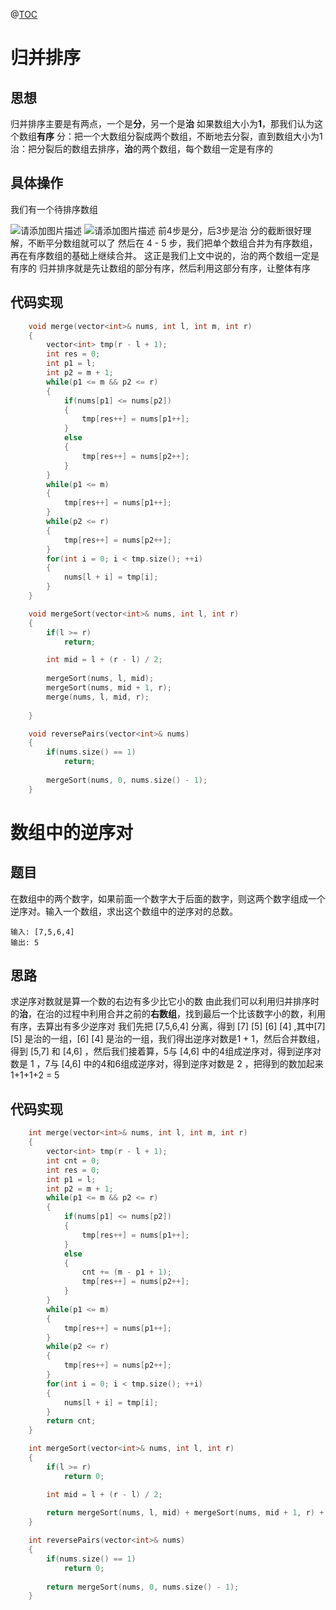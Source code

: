 @[TOC](目录)
# 归并排序
## 思想
归并排序主要是有两点，一个是**分**，另一个是**治**
如果数组大小为**1**，那我们认为这个数组**有序**
分：把一个大数组分裂成两个数组，不断地去分裂，直到数组大小为1
治：把分裂后的数组去排序，**治**的两个数组，每个数组一定是有序的
## 具体操作
我们有一个待排序数组

![请添加图片描述](https://img-blog.csdnimg.cn/a559cb1b5b41408096891ccd9448f5cd.png)
![请添加图片描述](https://img-blog.csdnimg.cn/c3fdd1bec97940aab8b9f9c7661bb4ae.png?x-oss-process=image/watermark,type_ZmFuZ3poZW5naGVpdGk,shadow_10,text_aHR0cHM6Ly9ibG9nLmNzZG4ubmV0L21vaml0YW8=,size_16,color_FFFFFF,t_70)
前4步是分，后3步是治
分的截断很好理解，不断平分数组就可以了
然后在 4 - 5 步，我们把单个数组合并为有序数组，再在有序数组的基础上继续合并。
这正是我们上文中说的，治的两个数组一定是有序的
归并排序就是先让数组的部分有序，然后利用这部分有序，让整体有序

## 代码实现
```cpp
    void merge(vector<int>& nums, int l, int m, int r)
    {
        vector<int> tmp(r - l + 1);
        int res = 0;
        int p1 = l;
        int p2 = m + 1;
        while(p1 <= m && p2 <= r)
        {
            if(nums[p1] <= nums[p2])
            {
                tmp[res++] = nums[p1++];
            }
            else
            {
                tmp[res++] = nums[p2++];
            }
        }
        while(p1 <= m)
        {
            tmp[res++] = nums[p1++];
        }
        while(p2 <= r)
        {
            tmp[res++] = nums[p2++];
        }
        for(int i = 0; i < tmp.size(); ++i)
        {
            nums[l + i] = tmp[i];
        }
    }

    void mergeSort(vector<int>& nums, int l, int r)
    {
        if(l >= r)
            return;

        int mid = l + (r - l) / 2;
        
        mergeSort(nums, l, mid);
        mergeSort(nums, mid + 1, r);
        merge(nums, l, mid, r);
        
    }

    void reversePairs(vector<int>& nums)
    {
        if(nums.size() == 1)
            return;
        
        mergeSort(nums, 0, nums.size() - 1);
    }
```


# 数组中的逆序对
## 题目
在数组中的两个数字，如果前面一个数字大于后面的数字，则这两个数字组成一个逆序对。输入一个数组，求出这个数组中的逆序对的总数。

    输入: [7,5,6,4]
    输出: 5

## 思路
求逆序对数就是算一个数的右边有多少比它小的数
由此我们可以利用归并排序时的**治**，在治的过程中利用合并之前的**右数组**，找到最后一个比该数字小的数，利用有序，去算出有多少逆序对
我们先把 [7,5,6,4] 分离，得到 [7] [5] [6] [4] ,其中[7] [5] 是治的一组，[6] [4] 是治的一组，我们得出逆序对数是1 + 1，然后合并数组，得到 [5,7] 和 [4,6] ，然后我们接着算，5与 [4,6] 中的4组成逆序对，得到逆序对数是 1 ，7与 [4,6] 中的4和6组成逆序对，得到逆序对数是 2 ，把得到的数加起来 1+1+1+2 = 5

## 代码实现

```cpp
    int merge(vector<int>& nums, int l, int m, int r)
    {
        vector<int> tmp(r - l + 1);
        int cnt = 0;
        int res = 0;
        int p1 = l;
        int p2 = m + 1;
        while(p1 <= m && p2 <= r)
        {
            if(nums[p1] <= nums[p2])
            {
                tmp[res++] = nums[p1++];
            }
            else
            {
                cnt += (m - p1 + 1);
                tmp[res++] = nums[p2++];
            }
        }
        while(p1 <= m)
        {
            tmp[res++] = nums[p1++];
        }
        while(p2 <= r)
        {
            tmp[res++] = nums[p2++];
        }
        for(int i = 0; i < tmp.size(); ++i)
        {
            nums[l + i] = tmp[i];
        }
        return cnt;
    }

    int mergeSort(vector<int>& nums, int l, int r)
    {
        if(l >= r)
            return 0;

        int mid = l + (r - l) / 2;
        
        return mergeSort(nums, l, mid) + mergeSort(nums, mid + 1, r) + merge(nums, l, mid, r);
    }

    int reversePairs(vector<int>& nums)
    {
        if(nums.size() == 1)
            return 0;
        
        return mergeSort(nums, 0, nums.size() - 1);
    }
```
